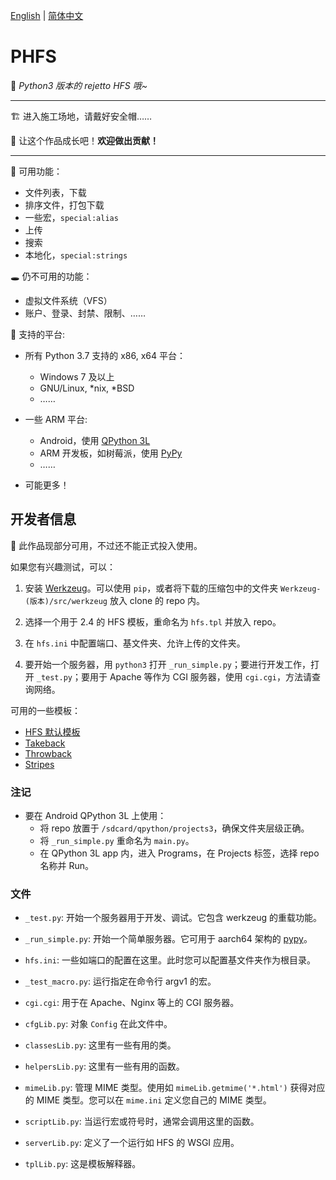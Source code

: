 [English](./README.md) | [简体中文](./README-zh-CN.md)

# PHFS
💫 *Python3 版本的 rejetto HFS 哦~*

----
🏗 进入施工场地，请戴好安全帽……

🎉 让这个作品成长吧！**欢迎做出贡献！**

----

👏 可用功能：

- 文件列表，下载
- 排序文件，打包下载
- 一些宏，`special:alias`
- 上传
- 搜索
- 本地化，`special:strings`

🕳 仍不可用的功能：

- 虚拟文件系统（VFS）
- 账户、登录、封禁、限制、……

🍉 支持的平台:

- 所有 Python 3.7 支持的 x86, x64 平台：
  - Windows 7 及以上
  - GNU/Linux, *nix, *BSD
  - ……

- 一些 ARM 平台:
  - Android，使用 [QPython 3L](https://www.qpython.org/)
  - ARM 开发板，如树莓派，使用 [PyPy](https://www.pypy.org/)
  - ……

- 可能更多！

## 开发者信息

👀 此作品现部分可用，不过还不能正式投入使用。

如果您有兴趣测试，可以：

1. 安装 [Werkzeug](https://pypi.org/project/Werkzeug/#files)。可以使用 `pip`，或者将下载的压缩包中的文件夹 `Werkzeug-(版本)/src/werkzeug` 放入 clone 的 repo 内。

2. 选择一个用于 2.4 的 HFS 模板，重命名为 `hfs.tpl` 并放入 repo。

3. 在 `hfs.ini` 中配置端口、基文件夹、允许上传的文件夹。

4. 要开始一个服务器，用 `python3` 打开 `_run_simple.py`；要进行开发工作，打开 `_test.py`；要用于 Apache 等作为 CGI 服务器，使用 `cgi.cgi`，方法请查询网络。

可用的一些模板：

- [HFS 默认模板](https://github.com/rejetto/hfs2/raw/master/default.tpl)
- [Takeback](https://github.com/NaitLee/Takeback-HFS-Template/releases/latest)
- [Throwback](http://rejetto.com/forum/index.php?topic=12055.0)
- [Stripes](http://rejetto.com/forum/index.php?topic=13415.0)

### 注记

- 要在 Android QPython 3L 上使用：
  - 将 repo 放置于 `/sdcard/qpython/projects3`，确保文件夹层级正确。
  - 将 `_run_simple.py` 重命名为 `main.py`。
  - 在 QPython 3L app 内，进入 Programs，在 Projects 标签，选择 repo 名称并 Run。

### 文件

- `_test.py`: 开始一个服务器用于开发、调试。它包含 werkzeug 的重载功能。
- `_run_simple.py`: 开始一个简单服务器。它可用于 aarch64 架构的 [pypy](https://www.pypy.org/)。
- `hfs.ini`: 一些如端口的配置在这里。此时您可以配置基文件夹作为根目录。

- `_test_macro.py`: 运行指定在命令行 argv1 的宏。
- `cgi.cgi`: 用于在 Apache、Nginx 等上的 CGI 服务器。

- `cfgLib.py`: 对象 `Config` 在此文件中。
- `classesLib.py`: 这里有一些有用的类。
- `helpersLib.py`: 这里有一些有用的函数。
- `mimeLib.py`: 管理 MIME 类型。使用如 `mimeLib.getmime('*.html')` 获得对应的 MIME 类型。您可以在 `mime.ini` 定义您自己的 MIME 类型。
- `scriptLib.py`: 当运行宏或符号时，通常会调用这里的函数。
- `serverLib.py`: 定义了一个运行如 HFS 的 WSGI 应用。
- `tplLib.py`: 这是模板解释器。

